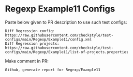 # Regexp Example11 Configs
Paste below given to PR description to use such test configs:
```
Diff Regression config: https://raw.githubusercontent.com/checkstyle/test-configs/main/Regexp/Example11/config.xml
Diff Regression projects: https://raw.githubusercontent.com/checkstyle/test-configs/main/Regexp/Example11/list-of-projects.properties
```
Make comment in PR:
```
Github, generate report for Regexp/Example11
```

